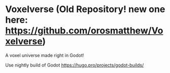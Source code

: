 # Voxelverse (Old Repository! new one here: https://github.com/orosmatthew/Voxelverse)
A voxel universe made right in Godot!

Use nightly build of Godot
https://hugo.pro/projects/godot-builds/
